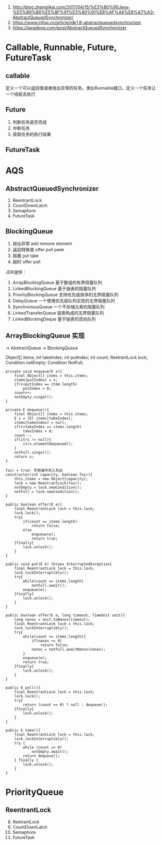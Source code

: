 1. http://blog.zhangjikai.com/2017/04/15/%E3%80%90Java-%E5%B9%B6%E5%8F%91%E3%80%91%E8%AF%A6%E8%A7%A3-AbstractQueuedSynchronizer/
2. https://www.infoq.cn/article/jdk1.8-abstractqueuedsynchronizer
3. https://javadoop.com/post/AbstractQueuedSynchronizer

# Callable, Runnable, Future, FutureTask

## callable
定义一个可以返回值或者抛出异常的任务。类似Runnable接口，定义一个任务让一个线程去执行

## Future
1. 判断任务是否完成
2. 中断任务
3. 获取任务的执行结果

## FutureTask


# AQS

## AbstractQueuedSynchronizer
1. ReentrantLock
2. CountDownLatch
3. Semaphore
4. FutureTask

## BlockingQueue
1. 抛出异常     add remove element
2. 返回特殊值   offer poll peek
3. 阻塞         put take
4. 超时         offer poll

JDK提供：
1. ArrayBlockingQueue       基于数组的有界阻塞队列
2. LinkedBlockingQueue      基于链表的阻塞队列
3. PriorityBlockingQueue    支持优先级排序的无界阻塞队列
4. DelayQueue               一个使用优先级队列实现的无界阻塞队列
5. SynchronousQueue         一个不存储元素的阻塞队列
6. LinkedTransferQueue      链表构成的无界阻塞队列
7. LinkedBlockingDeque      基于链表的双向队列

## ArrayBlockingQueue 实现
 -> AbstractQueue -> BlockingQueue

Object[] items;
int takeIndex;
int putIndex;
int count;
ReetrantLock lock;
Condition notEmpty;
Condition NotFull;

```
private void enqueue(E x){
    final Object[] items = this.items;
    items[putIndex] = x;
    if(++putIndex == item.length)
        putIndex = 0;
    count++;
    notEmpty.singal();
}
```

```
private E dequeue(){
    final Object[] items = this.items;
    E x = (E) items[takeIndex];
    items[takeIndex] = null;
    if(++takeIndex == items.length)
        takeIndex = 0;
    count--;
    if(itrs != null){
        itrs.elementDequeued();
    }
    notFull.singal();
    return x;
}
```

```
fair = true: 所有操作先入先出
constructor(int capacity, boolean fair){
    this.items = new Object[capacity];
    lock = new ReentrantLock(fair);
    notEmpty = lock.newCondition();
    notFull = lock.newCondition();
}
```

```
public boolean offer(E e){
    final ReentrantLock lock = this.lock;
    lock.lock();
    try{
        if(count == items.length)
            return false;
        else
            enqueue(e);
            return true;
    }finally{
        lock.unlock();
    }
}
```

```
public void put(E e) throws InterruptedException{
    final ReentrantLock lock = this.lock;
    lock.lockInterruptibly();
    try{
        while(count == items.length)
            notFull.await();
        enqueue(e);
    }finally{
        lock.unlock();
    }
}
```

```
public boolean offer(E e, long timeout, TimeUnit unit){
    long nanos = unit.toNanos(timeout);
    final ReentrantLock lock = this.lock;
    lock.lockInterruptibly();
    try{
        while(count == items.length){
            if(nanos <= 0)
                return false;
            nanos = notFull.awaitNanos(nanos);
        }
        enqueue(e);
        return true;
    }finally{
        lock.unlock();
    }
}
```

```
public E poll(){
    final ReentrantLock lock = this.lock;
    lock.lock();
    try{
        return (count == 0) ? null : dequeue();
    }finally{
        lock.unlock();
    }
}
```

```
public E take(){
    final ReentrantLock lock = this.lock;
    lock.lockInterruptibly();
    try {
        while (count == 0)
            notEmpty.await();
        return dequeue();
    } finally {
        lock.unlock();
    }
}
```

# PriorityQueue



## ReentrantLock 



8. ReetrantLock
9.  CountDownLatch
10. Semaphore
11. FutureTask









































